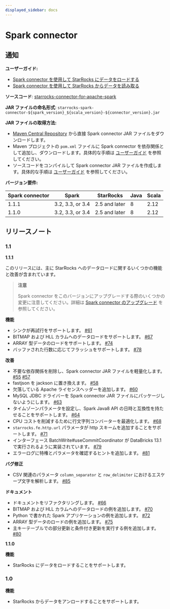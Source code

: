 ```yaml
---
displayed_sidebar: docs
---
```


# Spark connector

## **通知**

**ユーザーガイド:**

- [Spark connector を使用して StarRocks にデータをロードする](../loading/Spark-connector-starrocks.md)
- [Spark connector を使用して StarRocks からデータを読み取る](../unloading/Spark_connector.md)

**ソースコード**: [starrocks-connector-for-apache-spark](https://github.com/StarRocks/starrocks-connector-for-apache-spark)

**JAR ファイルの命名形式**: `starrocks-spark-connector-${spark_version}_${scala_version}-${connector_version}.jar`

**JAR ファイルの取得方法:**

- [Maven Central Repository](https://repo1.maven.org/maven2/com/starrocks) から直接 Spark connector JAR ファイルをダウンロードします。
- Maven プロジェクトの `pom.xml` ファイルに Spark connector を依存関係として追加し、ダウンロードします。具体的な手順は [ユーザーガイド](../loading/Spark-connector-starrocks.md#obtain-spark-connector) を参照してください。
- ソースコードをコンパイルして Spark connector JAR ファイルを作成します。具体的な手順は [ユーザーガイド](../loading/Spark-connector-starrocks.md#obtain-spark-connector) を参照してください。

**バージョン要件:**

| Spark connector | Spark            | StarRocks     | Java | Scala |
| --------------- | ---------------- | ------------- | ---- | ----- |
| 1.1.1           | 3.2, 3.3, or 3.4 | 2.5 and later | 8    | 2.12  |
| 1.1.0           | 3.2, 3.3, or 3.4 | 2.5 and later | 8    | 2.12  |

## **リリースノート**

### 1.1

**1.1.1**

このリリースには、主に StarRocks へのデータロードに関するいくつかの機能と改善が含まれています。

> **注意**
>
> Spark connector をこのバージョンにアップグレードする際のいくつかの変更に注意してください。詳細は [Spark connector のアップグレード](../loading/Spark-connector-starrocks.md#upgrade-from-version-110-to-111) を参照してください。

**機能**

- シンクが再試行をサポートします。 [#61](https://github.com/StarRocks/starrocks-connector-for-apache-spark/pull/61)
- BITMAP および HLL カラムへのデータロードをサポートします。 [#67](https://github.com/StarRocks/starrocks-connector-for-apache-spark/pull/67)
- ARRAY 型データのロードをサポートします。 [#74](https://github.com/StarRocks/starrocks-connector-for-apache-spark/pull/74)
- バッファされた行数に応じてフラッシュをサポートします。 [#78](https://github.com/StarRocks/starrocks-connector-for-apache-spark/pull/78)

**改善**

- 不要な依存関係を削除し、Spark connector JAR ファイルを軽量化します。 [#55](https://github.com/StarRocks/starrocks-connector-for-apache-spark/pull/55) [#57](https://github.com/StarRocks/starrocks-connector-for-apache-spark/pull/57)
- fastjson を jackson に置き換えます。 [#58](https://github.com/StarRocks/starrocks-connector-for-apache-spark/pull/58)
- 欠落している Apache ライセンスヘッダーを追加します。 [#60](https://github.com/StarRocks/starrocks-connector-for-apache-spark/pull/60)
- MySQL JDBC ドライバーを Spark connector JAR ファイルにパッケージしないようにします。 [#63](https://github.com/StarRocks/starrocks-connector-for-apache-spark/pull/63)
- タイムゾーンパラメータを設定し、Spark Java8 API の日時と互換性を持たせることをサポートします。 [#64](https://github.com/StarRocks/starrocks-connector-for-apache-spark/pull/64)
- CPU コストを削減するために行文字列コンバーターを最適化します。 [#68](https://github.com/StarRocks/starrocks-connector-for-apache-spark/pull/68)
- `starrocks.fe.http.url` パラメータが http スキームを追加することをサポートします。 [#71](https://github.com/StarRocks/starrocks-connector-for-apache-spark/pull/71)
- インターフェース BatchWrite#useCommitCoordinator が DataBricks 13.1 で実行されるように実装されています。 [#79](https://github.com/StarRocks/starrocks-connector-for-apache-spark/pull/79)
- エラーログに特権とパラメータを確認するヒントを追加します。 [#81](https://github.com/StarRocks/starrocks-connector-for-apache-spark/pull/81)

**バグ修正**

- CSV 関連のパラメータ `column_separator` と `row_delimiter` におけるエスケープ文字を解析します。 [#85](https://github.com/StarRocks/starrocks-connector-for-apache-spark/pull/85)

**ドキュメント**

- ドキュメントをリファクタリングします。 [#66](https://github.com/StarRocks/starrocks-connector-for-apache-spark/pull/66)
- BITMAP および HLL カラムへのデータロードの例を追加します。 [#70](https://github.com/StarRocks/starrocks-connector-for-apache-spark/pull/70)
- Python で書かれた Spark アプリケーションの例を追加します。 [#72](https://github.com/StarRocks/starrocks-connector-for-apache-spark/pull/72)
- ARRAY 型データのロードの例を追加します。 [#75](https://github.com/StarRocks/starrocks-connector-for-apache-spark/pull/75)
- 主キーテーブルでの部分更新と条件付き更新を実行する例を追加します。 [#80](https://github.com/StarRocks/starrocks-connector-for-apache-spark/pull/80)

**1.1.0**

**機能**

- StarRocks にデータをロードすることをサポートします。

### 1.0

**機能**

- StarRocks からデータをアンロードすることをサポートします。